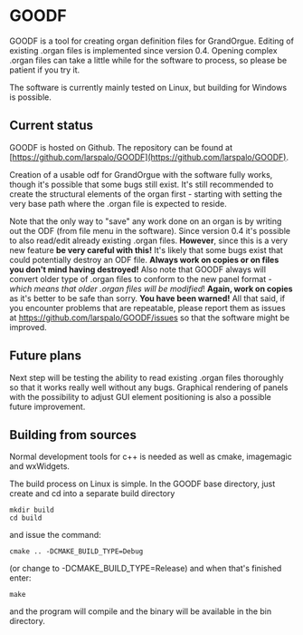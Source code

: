 # GOODF

GOODF is a tool for creating organ definition files for GrandOrgue. Editing of existing .organ files is implemented since version 0.4. Opening complex .organ files can take a little while for the software to process, so please be patient if you try it.

The software is currently mainly tested on Linux, but building for Windows is possible.

## Current status
GOODF is hosted on Github. The repository can be found at [https://github.com/larspalo/GOODF](https://github.com/larspalo/GOODF).

Creation of a usable odf for GrandOrgue with the software fully works, though it's possible that some bugs still exist. It's still recommended to create the structural elements of the organ first - starting with setting the very base path where the .organ file is expected to reside.

Note that the only way to "save" any work done on an organ is by writing out the ODF (from file menu in the software). Since version 0.4 it's possible to also read/edit already existing .organ files. **However**, since this is a very new feature **be very careful with this!** It's likely that some bugs exist that could potentially destroy an ODF file. **Always work on copies or on files you don't mind having destroyed!** Also note that GOODF always will convert older type of .organ files to conform to the new panel format - *which means that older .organ files will be modified*! **Again, work on copies** as it's better to be safe than sorry. **You have been warned!** All that said, if you encounter problems that are repeatable, please report them as issues at https://github.com/larspalo/GOODF/issues so that the software might be improved.

## Future plans
Next step will be testing the ability to read existing .organ files thoroughly so that it works really well without any bugs. Graphical rendering of panels with the possibility to adjust GUI element positioning is also a possible future improvement.

## Building from sources
Normal development tools for c++ is needed as well as cmake, imagemagic and wxWidgets.

The build process on Linux is simple. In the GOODF base directory, just create and cd into a separate build directory

```
mkdir build
cd build
```

and issue the command:

```
cmake .. -DCMAKE_BUILD_TYPE=Debug
```

(or change to -DCMAKE_BUILD_TYPE=Release) and when that's finished enter:

```
make
```

and the program will compile and the binary will be available in the bin directory.
